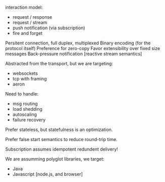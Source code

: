interaction model:
 - request / response
 - request / stream
 - push notification (via subscription)
 - fire and forget
 
Persitent connection, full duplex, multiplexed
Binary encoding (for the protocol itself)
Preference for zero-copy
Favor extensibility over fixed size messages
Back-pressure notification [reactive stream semantics]

Abstracted from the transport, but we are targeting:
 - websockets
 - tcp with framing
 - aeron

Need to handle:
- msg routing
- load shedding
- autoscaling
- failure recovery

Prefer stateless, but statefulness is an optimization.

Prefer false start semantics to reduce round-trip time.

Subscription assumes idempotent redundent delivery!

We are assumming polyglot libraries, we target:
- Java
- Javascript [node.js, and browser]

